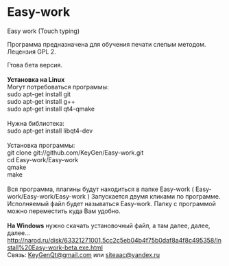 Easy-work
=========

Easy work (Touch typing)

Программа предназначена для обучения печати слепым методом.<br>
Лецензия GPL 2.<br>

Гтова бета версия.
<br><br>
<b>Установка на Linux</b>
<br>
Могут потребоваться программы:<br>
sudo apt-get install git<br>
sudo apt-get install g++<br>
sudo apt-get install qt4-qmake<br>
<br>
Нужна библиотека:<br>
sudo apt-get install libqt4-dev<br>
<br>
Установка программы:<br>
git clone git://github.com/KeyGen/Easy-work.git<br>
cd Easy-work/Easy-work<br>
qmake<br>
make<br>
<br>
Вся программа, плагины будут находиться в папке Easy-work ( Easy-work/Easy-work/Easy-work )
Запускается двумя кликами по программе. Исполняемый файл будет называться Easy-work. Папку с программой можно переместить куда Вам удобно.
<br><br>
<b>На Windows</b> нужно скачать установочный файл, а там далее, далее, далее...
<br>
http://narod.ru/disk/63321271001.5cc2c5eb04b4f75b0daf8a4f8c495358/Install%20Easy-work-beta.exe.html
<br>
Связь: KeyGenQt@gmail.com или siteaac@yandex.ru
